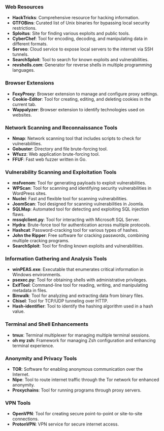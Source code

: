 ### Web Resources

- **HackTricks**: Comprehensive resource for hacking information.
- **GTFOBins**: Curated list of Unix binaries for bypassing local security restrictions.
- **Sploitus**: Site for finding various exploits and public tools.
- **CyberChef**: Tool for encoding, decoding, and manipulating data in different formats.
- **Serveo**: Cloud service to expose local servers to the internet via SSH tunnels.
- **SearchSploit**: Tool to search for known exploits and vulnerabilities.
- **revshells.com**: Generator for reverse shells in multiple programming languages.

### Browser Extensions

- **FoxyProxy**: Browser extension to manage and configure proxy settings.
- **Cookie-Editor**: Tool for creating, editing, and deleting cookies in the current tab.
- **Wappalyzer**: Browser extension to identify technologies used on websites.

### Network Scanning and Reconnaissance Tools

- **Nmap**: Network scanning tool that includes scripts to check for vulnerabilities.
- **Gobuster**: Directory and file brute-forcing tool.
- **Wfuzz**: Web application brute-forcing tool.
- **FFUF**: Fast web fuzzer written in Go.

### Vulnerability Scanning and Exploitation Tools

- **msfvenom**: Tool for generating payloads to exploit vulnerabilities.
- **WPScan**: Tool for scanning and identifying security vulnerabilities in WordPress sites.
- **Nuclei**: Fast and flexible tool for scanning vulnerabilities.
- **JoomScan**: Tool designed for scanning vulnerabilities in Joomla.
- **SQLMap**: Automated tool for detecting and exploiting SQL injection flaws.
- **mssqlclient.py**: Tool for interacting with Microsoft SQL Server.
- **Hydra**: Brute-force tool for authentication across multiple protocols.
- **Hashcat**: Password-cracking tool for various types of hashes.
- **John the Ripper**: Free software for cracking passwords, combining multiple cracking programs.
- **SearchSploit**: Tool for finding known exploits and vulnerabilities.

### Information Gathering and Analysis Tools

- **winPEAS.exe**: Executable that enumerates critical information in Windows environments.
- **psexec.py**: Tool for obtaining shells with administrative privileges.
- **ExifTool**: Command-line tool for reading, writing, and manipulating metadata in files.
- **Binwalk**: Tool for analyzing and extracting data from binary files.
- **Chisel**: Tool for TCP/UDP tunneling over HTTP.
- **Hash-identifier**: Tool to identify the hashing algorithm used in a hash value.

### Terminal and Shell Enhancements

- **tmux**: Terminal multiplexer for managing multiple terminal sessions.
- **oh my zsh**: Framework for managing Zsh configuration and enhancing terminal experience.

### Anonymity and Privacy Tools

- **TOR**: Software for enabling anonymous communication over the Internet.
- **Nipe**: Tool to route internet traffic through the Tor network for enhanced anonymity.
- **Proxychains**: Tool for running programs through proxy servers.

### VPN Tools

- **OpenVPN**: Tool for creating secure point-to-point or site-to-site connections.
- **ProtonVPN**: VPN service for secure internet access.